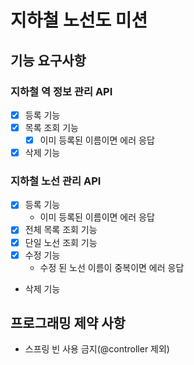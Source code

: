 # 지하철 노선도 미션
## 기능 요구사항 
### 지하철 역 정보 관리 API
- [x] 등록 기능
- [x] 목록 조회 기능
  - [x] 이미 등록된 이름이면 에러 응답 
- [x] 삭제 기능

### 지하철 노선 관리 API
- [x] 등록 기능
  - 이미 등록된 이름이면 에러 응답
- [x] 전체 목록 조회 기능
- [x] 단일 노선 조회 기능
- [x] 수정 기능
  - 수정 된 노선 이름이 중복이면 에러 응답
- 삭제 기능

## 프로그래밍 제약 사항
- 스프링 빈 사용 금지(@controller 제외)